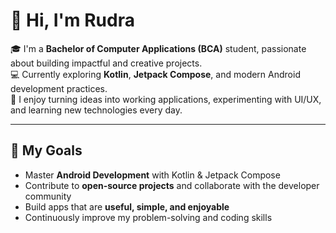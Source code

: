 # 👋 Hi, I'm Rudra

🎓 I'm a **Bachelor of Computer Applications (BCA)** student, passionate about building impactful and creative projects.  
💻 Currently exploring **Kotlin**, **Jetpack Compose**, and modern Android development practices.  
🚀 I enjoy turning ideas into working applications, experimenting with UI/UX, and learning new technologies every day.  

---

## 🌱 My Goals
- Master **Android Development** with Kotlin & Jetpack Compose  
- Contribute to **open-source projects** and collaborate with the developer community  
- Build apps that are **useful, simple, and enjoyable**  
- Continuously improve my problem-solving and coding skills  
